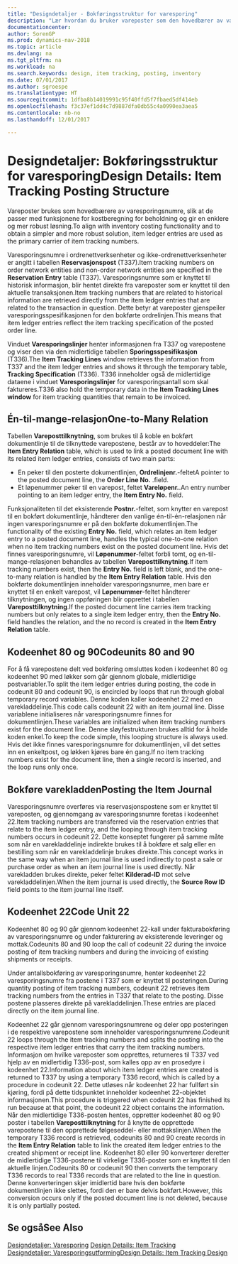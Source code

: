 ```yaml
---
title: "Designdetaljer - Bokføringsstruktur for varesporing"
description: "Lær hvordan du bruker vareposter som den hovedbærer av varesporingsnumre."
documentationcenter: 
author: SorenGP
ms.prod: dynamics-nav-2018
ms.topic: article
ms.devlang: na
ms.tgt_pltfrm: na
ms.workload: na
ms.search.keywords: design, item tracking, posting, inventory
ms.date: 07/01/2017
ms.author: sgroespe
ms.translationtype: HT
ms.sourcegitcommit: 1dfba8b14019991c95f40ffd5f7fbaed5df414eb
ms.openlocfilehash: f3c37ef1dd4c7d9887dfa0db55c4a0990ea3aea5
ms.contentlocale: nb-no
ms.lasthandoff: 12/01/2017

---
```

# <a name="design-details-item-tracking-posting-structure"></a><span data-ttu-id="9cd5f-103">Designdetaljer: Bokføringsstruktur for varesporing</span><span class="sxs-lookup"><span data-stu-id="9cd5f-103">Design Details: Item Tracking Posting Structure</span></span>
<span data-ttu-id="9cd5f-104">Vareposter brukes som hovedbærere av varesporingsnumre, slik at de passer med funksjonene for kostberegning for beholdning og gir en enklere og mer robust løsning.</span><span class="sxs-lookup"><span data-stu-id="9cd5f-104">To align with inventory costing functionality and to obtain a simpler and more robust solution, item ledger entries are used as the primary carrier of item tracking numbers.</span></span>  
  
<span data-ttu-id="9cd5f-105">Varesporingsnumre i ordrenettverksenheter og ikke-ordrenettverksenheter er angitt i tabellen **Reservasjonspost** (T337).</span><span class="sxs-lookup"><span data-stu-id="9cd5f-105">Item tracking numbers on order network entities and non-order network entities are specified in the **Reservation Entry** table (T337).</span></span> <span data-ttu-id="9cd5f-106">Varesporingsnumre som er knyttet til historisk informasjon, blir hentet direkte fra vareposter som er knyttet til den aktuelle transaksjonen.</span><span class="sxs-lookup"><span data-stu-id="9cd5f-106">Item tracking numbers that are related to historical information are retrieved directly from the item ledger entries that are related to the transaction in question.</span></span> <span data-ttu-id="9cd5f-107">Dette betyr at vareposter gjenspeiler varesporingsspesifikasjonen for den bokførte ordrelinjen.</span><span class="sxs-lookup"><span data-stu-id="9cd5f-107">This means that item ledger entries reflect the item tracking specification of the posted order line.</span></span>  
  
<span data-ttu-id="9cd5f-108">Vinduet **Varesporingslinjer** henter informasjonen fra T337 og varepostene og viser den via den midlertidige tabellen **Sporingsspesifikasjon** (T336).</span><span class="sxs-lookup"><span data-stu-id="9cd5f-108">The **Item Tracking Lines** window retrieves the information from T337 and the item ledger entries and shows it through the temporary table, **Tracking Specification** (T336).</span></span> <span data-ttu-id="9cd5f-109">T336 inneholder også de midlertidige dataene i vinduet **Varesporingslinjer** for varesporingsantall som skal faktureres.</span><span class="sxs-lookup"><span data-stu-id="9cd5f-109">T336 also hold the temporary data in the **Item Tracking Lines window** for item tracking quantities that remain to be invoiced.</span></span>  
  
## <a name="one-to-many-relation"></a><span data-ttu-id="9cd5f-110">Én-til-mange-relasjon</span><span class="sxs-lookup"><span data-stu-id="9cd5f-110">One-to-Many Relation</span></span>  
<span data-ttu-id="9cd5f-111">Tabellen **Vareposttilknytning**, som brukes til å koble en bokført dokumentlinje til de tilknyttede varepostene, består av to hoveddeler:</span><span class="sxs-lookup"><span data-stu-id="9cd5f-111">The **Item Entry Relation** table, which is used to link a posted document line with its related item ledger entries, consists of two main parts:</span></span>  
  
* <span data-ttu-id="9cd5f-112">En peker til den posterte dokumentlinjen, **Ordrelinjenr.**-feltet</span><span class="sxs-lookup"><span data-stu-id="9cd5f-112">A pointer to the posted document line, the **Order Line No.**</span></span> <span data-ttu-id="9cd5f-113">.</span><span class="sxs-lookup"><span data-stu-id="9cd5f-113">field.</span></span>  
* <span data-ttu-id="9cd5f-114">Et løpenummer peker til en varepost, feltet **Vareløpenr.**.</span><span class="sxs-lookup"><span data-stu-id="9cd5f-114">An entry number pointing to an item ledger entry, the **Item Entry No.** field.</span></span>  
  
<span data-ttu-id="9cd5f-115">Funksjonaliteten til det eksisterende **Postnr.**-feltet, som knytter en varepost til en bokført dokumentlinje, håndterer den vanlige én-til-én-relasjonen når ingen varesporingsnumre er på den bokførte dokumentlinjen.</span><span class="sxs-lookup"><span data-stu-id="9cd5f-115">The functionality of the existing **Entry No.** field, which relates an item ledger entry to a posted document line, handles the typical one-to-one relation when no item tracking numbers exist on the posted document line.</span></span> <span data-ttu-id="9cd5f-116">Hvis det finnes varesporingsnumre, vil **Løpenummer**-feltet forbli tomt, og en-til-mange-relasjonen behandles av tabellen **Vareposttilknytning**.</span><span class="sxs-lookup"><span data-stu-id="9cd5f-116">If item tracking numbers exist, then the **Entry No.** field is left blank, and the one-to-many relation is handled by the **Item Entry Relation** table.</span></span> <span data-ttu-id="9cd5f-117">Hvis den bokførte dokumentlinjen inneholder varesporingsnumre, men bare er knyttet til en enkelt varepost, vil **Løpenummer**-feltet håndterer tilknytningen, og ingen oppføringen blir opprettet i tabellen **Vareposttilknytning**.</span><span class="sxs-lookup"><span data-stu-id="9cd5f-117">If the posted document line carries item tracking numbers but only relates to a single item ledger entry, then the **Entry No.** field handles the relation, and the no record is created in the **Item Entry Relation** table.</span></span>  
  
## <a name="codeunits-80-and-90"></a><span data-ttu-id="9cd5f-118">Kodeenhet 80 og 90</span><span class="sxs-lookup"><span data-stu-id="9cd5f-118">Codeunits 80 and 90</span></span>  
<span data-ttu-id="9cd5f-119">For å få varepostene delt ved bokføring omsluttes koden i kodeenhet 80 og kodeenhet 90 med løkker som går gjennom globale, midlertidige postvariabler.</span><span class="sxs-lookup"><span data-stu-id="9cd5f-119">To split the item ledger entries during posting, the code in codeunit 80 and codeunit 90, is encircled by loops that run through global temporary record variables.</span></span> <span data-ttu-id="9cd5f-120">Denne koden kaller kodeenhet 22 med en varekladdelinje.</span><span class="sxs-lookup"><span data-stu-id="9cd5f-120">This code calls codeunit 22 with an item journal line.</span></span> <span data-ttu-id="9cd5f-121">Disse variablene initialiseres når varesporingsnumre finnes for dokumentlinjen.</span><span class="sxs-lookup"><span data-stu-id="9cd5f-121">These variables are initialized when item tracking numbers exist for the document line.</span></span> <span data-ttu-id="9cd5f-122">Denne sløyfestrukturen brukes alltid for å holde koden enkel.</span><span class="sxs-lookup"><span data-stu-id="9cd5f-122">To keep the code simple, this looping structure is always used.</span></span> <span data-ttu-id="9cd5f-123">Hvis det ikke finnes varesporingsnumre for dokumentlinjen, vil det settes inn en enkeltpost, og løkken kjøres bare én gang.</span><span class="sxs-lookup"><span data-stu-id="9cd5f-123">If no item tracking numbers exist for the document line, then a single record is inserted, and the loop runs only once.</span></span>  
  
## <a name="posting-the-item-journal"></a><span data-ttu-id="9cd5f-124">Bokføre varekladden</span><span class="sxs-lookup"><span data-stu-id="9cd5f-124">Posting the Item Journal</span></span>  
<span data-ttu-id="9cd5f-125">Varesporingsnumre overføres via reservasjonspostene som er knyttet til vareposten, og gjennomgang av varesporingsnumre foretas i kodeenhet 22.</span><span class="sxs-lookup"><span data-stu-id="9cd5f-125">Item tracking numbers are transferred via the reservation entries that relate to the item ledger entry, and the looping through item tracking numbers occurs in codeunit 22.</span></span> <span data-ttu-id="9cd5f-126">Dette konseptet fungerer på samme måte som når en varekladdelinje indirekte brukes til å bokføre et salg eller en bestilling som når en varekladdelinje brukes direkte.</span><span class="sxs-lookup"><span data-stu-id="9cd5f-126">This concept works in the same way when an item journal line is used indirectly to post a sale or purchase order as when an item journal line is used directly.</span></span> <span data-ttu-id="9cd5f-127">Når varekladden brukes direkte, peker feltet **Kilderad-ID** mot selve varekladdelinjen.</span><span class="sxs-lookup"><span data-stu-id="9cd5f-127">When the item journal is used directly, the **Source Row ID** field points to the item journal line itself.</span></span>  
  
## <a name="code-unit-22"></a><span data-ttu-id="9cd5f-128">Kodeenhet 22</span><span class="sxs-lookup"><span data-stu-id="9cd5f-128">Code Unit 22</span></span>  
<span data-ttu-id="9cd5f-129">Kodeenhet 80 og 90 går gjennom kodeenhet 22-kall under fakturabokføring av varesporingsnumre og under fakturering av eksisterende leveringer og mottak.</span><span class="sxs-lookup"><span data-stu-id="9cd5f-129">Codeunits 80 and 90 loop the call of codeunit 22 during the invoice posting of item tracking numbers and during the invoicing of existing shipments or receipts.</span></span>  
  
<span data-ttu-id="9cd5f-130">Under antallsbokføring av varesporingsnumre, henter kodeenhet 22 varesporingsnumre fra postene i T337 som er knyttet til posteringen.</span><span class="sxs-lookup"><span data-stu-id="9cd5f-130">During quantity posting of item tracking numbers, codeunit 22 retrieves item tracking numbers from the entries in T337 that relate to the posting.</span></span> <span data-ttu-id="9cd5f-131">Disse postene plasseres direkte på varekladdelinjen.</span><span class="sxs-lookup"><span data-stu-id="9cd5f-131">These entries are placed directly on the item journal line.</span></span>  
  
<span data-ttu-id="9cd5f-132">Kodeenhet 22 går gjennom varesporingsnumrene og deler opp posteringen i de respektive varepostene som inneholder varesporingsnumrene.</span><span class="sxs-lookup"><span data-stu-id="9cd5f-132">Codeunit 22 loops through the item tracking numbers and splits the posting into the respective item ledger entries that carry the item tracking numbers.</span></span> <span data-ttu-id="9cd5f-133">Informasjon om hvilke vareposter som opprettes, returneres til T337 ved hjelp av en midlertidig T336-post, som kalles opp av en prosedyre i kodeenhet 22.</span><span class="sxs-lookup"><span data-stu-id="9cd5f-133">Information about which item ledger entries are created is returned to T337 by using a temporary T336 record, which is called by a procedure in codeunit 22.</span></span> <span data-ttu-id="9cd5f-134">Dette utløses når kodeenhet 22 har fullført sin kjøring, fordi på dette tidspunktet inneholder kodeenhet 22-objektet informasjonen.</span><span class="sxs-lookup"><span data-stu-id="9cd5f-134">This procedure is triggered when codeunit 22 has finished its run because at that point, the codeunit 22 object contains the information.</span></span> <span data-ttu-id="9cd5f-135">Når den midlertidige T336-posten hentes, oppretter kodeenhet 80 og 90 poster i tabellen **Vareposttilknytning** for å knytte de opprettede varepostene til den opprettede følgeseddel- eller mottakslinjen.</span><span class="sxs-lookup"><span data-stu-id="9cd5f-135">When the temporary T336 record is retrieved, codeunits 80 and 90 create records in the **Item Entry Relation** table to link the created item ledger entries to the created shipment or receipt line.</span></span> <span data-ttu-id="9cd5f-136">Kodeenhet 80 eller 90 konverterer deretter de midlertidige T336-postene til virkelige T336-poster som er knyttet til den aktuelle linjen.</span><span class="sxs-lookup"><span data-stu-id="9cd5f-136">Codeunits 80 or codeunit 90 then converts the temporary T336 records to real T336 records that are related to the line in question.</span></span> <span data-ttu-id="9cd5f-137">Denne konverteringen skjer imidlertid bare hvis den bokførte dokumentlinjen ikke slettes, fordi den er bare delvis bokført.</span><span class="sxs-lookup"><span data-stu-id="9cd5f-137">However, this conversion occurs only if the posted document line is not deleted, because it is only partially posted.</span></span>  
  
## <a name="see-also"></a><span data-ttu-id="9cd5f-138">Se også</span><span class="sxs-lookup"><span data-stu-id="9cd5f-138">See Also</span></span>  
<span data-ttu-id="9cd5f-139">[Designdetaljer: Varesporing](design-details-item-tracking.md) </span><span class="sxs-lookup"><span data-stu-id="9cd5f-139">[Design Details: Item Tracking](design-details-item-tracking.md) </span></span>  
[<span data-ttu-id="9cd5f-140">Designdetaljer: Varesporingsutforming</span><span class="sxs-lookup"><span data-stu-id="9cd5f-140">Design Details: Item Tracking Design</span></span>](design-details-item-tracking-design.md)
